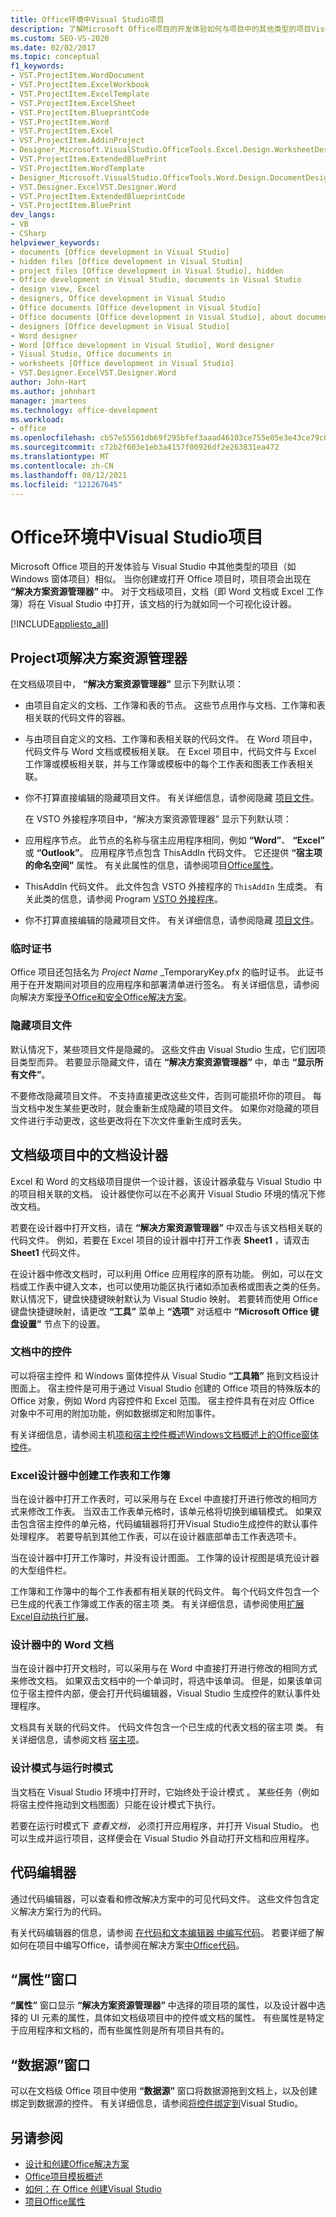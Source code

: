 ```yaml
---
title: Office环境中Visual Studio项目
description: 了解Microsoft Office项目的开发体验如何与项目中的其他类型的项目Visual Studio类似，例如 Windows Forms 项目。
ms.custom: SEO-VS-2020
ms.date: 02/02/2017
ms.topic: conceptual
f1_keywords:
- VST.ProjectItem.WordDocument
- VST.ProjectItem.ExcelWorkbook
- VST.ProjectItem.ExcelTemplate
- VST.ProjectItem.ExcelSheet
- VST.ProjectItem.BlueprintCode
- VST.ProjectItem.Word
- VST.ProjectItem.Excel
- VST.ProjectItem.AddinProject
- Designer_Microsoft.VisualStudio.OfficeTools.Excel.Design.WorksheetDesigner
- VST.ProjectItem.ExtendedBluePrint
- VST.ProjectItem.WordTemplate
- Designer_Microsoft.VisualStudio.OfficeTools.Word.Design.DocumentDesigner
- VST.Designer.ExcelVST.Designer.Word
- VST.ProjectItem.ExtendedBlueprintCode
- VST.ProjectItem.BluePrint
dev_langs:
- VB
- CSharp
helpviewer_keywords:
- documents [Office development in Visual Studio]
- hidden files [Office development in Visual Studio]
- project files [Office development in Visual Studio], hidden
- Office development in Visual Studio, documents in Visual Studio
- design view, Excel
- designers, Office development in Visual Studio
- Office documents [Office development in Visual Studio]
- Office documents [Office development in Visual Studio], about documents in Visual Studio
- designers [Office development in Visual Studio]
- Word designer
- Word [Office development in Visual Studio], Word designer
- Visual Studio, Office documents in
- worksheets [Office development in Visual Studio]
- VST.Designer.ExcelVST.Designer.Word
author: John-Hart
ms.author: johnhart
manager: jmartens
ms.technology: office-development
ms.workload:
- office
ms.openlocfilehash: cb57e55561db69f295bfef3aaad46103ce755e05e3e43ce79c6e5345f124aa52
ms.sourcegitcommit: c72b2f603e1eb3a4157f00926df2e263831ea472
ms.translationtype: MT
ms.contentlocale: zh-CN
ms.lasthandoff: 08/12/2021
ms.locfileid: "121267645"
---
```

# <a name="office-projects-in-the-visual-studio-environment"></a>Office环境中Visual Studio项目
  Microsoft Office 项目的开发体验与 Visual Studio 中其他类型的项目（如 Windows 窗体项目）相似。 当你创建或打开 Office 项目时，项目项会出现在 **“解决方案资源管理器”** 中。 对于文档级项目，文档（即 Word 文档或 Excel 工作簿）将在 Visual Studio 中打开，该文档的行为就如同一个可视化设计器。

 [!INCLUDE[appliesto_all](../vsto/includes/appliesto-all-md.md)]

## <a name="project-items-in-solution-explorer"></a>Project项解决方案资源管理器
 在文档级项目中， **“解决方案资源管理器”** 显示下列默认项：

- 由项目自定义的文档、工作簿和表的节点。 这些节点用作与文档、工作簿和表相关联的代码文件的容器。

- 与由项目自定义的文档、工作簿和表相关联的代码文件。 在 Word 项目中，代码文件与 Word 文档或模板相关联。 在 Excel 项目中，代码文件与 Excel 工作簿或模板相关联，并与工作簿或模板中的每个工作表和图表工作表相关联。

- 你不打算直接编辑的隐藏项目文件。 有关详细信息，请参阅隐藏 [项目文件](#hiddenfiles)。

  在 VSTO 外接程序项目中，“解决方案资源管理器”  显示下列默认项：

- 应用程序节点。 此节点的名称与宿主应用程序相同，例如 **“Word”**、 **“Excel”** 或 **“Outlook”**。 应用程序节点包含 ThisAddIn 代码文件。 它还提供 **“宿主项的命名空间”** 属性。 有关此属性的信息，请参阅项目[Office属性](../vsto/properties-in-office-projects.md)。

- ThisAddIn 代码文件。 此文件包含 VSTO 外接程序的 `ThisAddIn` 生成类。 有关此类的信息，请参阅 Program [VSTO 外接程序](../vsto/programming-vsto-add-ins.md)。

- 你不打算直接编辑的隐藏项目文件。 有关详细信息，请参阅隐藏 [项目文件](#hiddenfiles)。

### <a name="temporary-certificates"></a>临时证书
 Office 项目还包括名为 *Project Name* _TemporaryKey.pfx 的临时证书。 此证书用于在开发期间对项目的应用程序和部署清单进行签名。 有关详细信息，请参阅向解决方案[授予Office和安全](../vsto/granting-trust-to-office-solutions.md)[Office解决方案](../vsto/securing-office-solutions.md)。

### <a name="hidden-project-files"></a><a name="hiddenfiles"></a> 隐藏项目文件
 默认情况下，某些项目文件是隐藏的。 这些文件由 Visual Studio 生成，它们因项目类型而异。 若要显示隐藏文件，请在 **“解决方案资源管理器”** 中，单击 **“显示所有文件”**。

 不要修改隐藏项目文件。 不支持直接更改这些文件，否则可能损坏你的项目。 每当文档中发生某些更改时，就会重新生成隐藏的项目文件。 如果你对隐藏的项目文件进行手动更改，这些更改将在下次文件重新生成时丢失。

## <a name="document-designer-in-document-level-projects"></a>文档级项目中的文档设计器
 Excel 和 Word 的文档级项目提供一个设计器，该设计器承载与 Visual Studio 中的项目相关联的文档。 设计器使你可以在不必离开 Visual Studio 环境的情况下修改文档。

 若要在设计器中打开文档，请在 **“解决方案资源管理器”** 中双击与该文档相关联的代码文件。 例如，若要在 Excel 项目的设计器中打开工作表 **Sheet1** ，请双击 **Sheet1** 代码文件。

 在设计器中修改文档时，可以利用 Office 应用程序的原有功能。 例如，可以在文档或工作表中键入文本，也可以使用功能区执行诸如添加表格或图表之类的任务。 默认情况下，键盘快捷键映射默认为 Visual Studio 映射。 若要转而使用 Office 键盘快捷键映射，请更改 **“工具”** 菜单上 **“选项”** 对话框中 **“Microsoft Office 键盘设置”** 节点下的设置。

### <a name="controls-on-documents"></a>文档中的控件
 可以将宿主控件  和 Windows 窗体控件从 Visual Studio **“工具箱”** 拖到文档设计图面上。 宿主控件是可用于通过 Visual Studio 创建的 Office 项目的特殊版本的 Office 对象，例如 Word 内容控件和 Excel 范围。 宿主控件具有在对应 Office 对象中不可用的附加功能，例如数据绑定和附加事件。

 有关详细信息，请参阅主机[项和宿主控件概述Windows](../vsto/host-items-and-host-controls-overview.md)[文档概述上的Office窗体控件](../vsto/windows-forms-controls-on-office-documents-overview.md)。

### <a name="excel-worksheets-and-workbooks-in-the-designer"></a>Excel设计器中创建工作表和工作簿
 当在设计器中打开工作表时，可以采用与在 Excel 中直接打开进行修改的相同方式来修改工作表。 当双击工作表单元格时，该单元格将切换到编辑模式。 如果双击包含宿主控件的单元格，代码编辑器将打开Visual Studio生成控件的默认事件处理程序。 若要导航到其他工作表，可以在设计器底部单击工作表选项卡。

 当在设计器中打开工作簿时，并没有设计图面。 工作簿的设计视图是填充设计器的大型组件栏。

 工作簿和工作簿中的每个工作表都有相关联的代码文件。 每个代码文件包含一个已生成的代表工作簿或工作表的宿主项  类。 有关详细信息，请参阅使用[扩展Excel自动执行扩展](../vsto/automating-excel-by-using-extended-objects.md)。

### <a name="word-documents-in-the-designer"></a>设计器中的 Word 文档
 当在设计器中打开文档时，可以采用与在 Word 中直接打开进行修改的相同方式来修改文档。 如果双击文档中的一个单词时，将选中该单词。 但是，如果该单词位于宿主控件内部，便会打开代码编辑器，Visual Studio 生成控件的默认事件处理程序。

 文档具有关联的代码文件。 代码文件包含一个已生成的代表文档的宿主项  类。 有关详细信息，请参阅文档 [宿主项](../vsto/document-host-item.md)。

### <a name="design-mode-vs-runtime-mode"></a>设计模式与运行时模式
 当文档在 Visual Studio 环境中打开时，它始终处于设计模式 。 某些任务（例如将宿主控件拖动到文档图面）只能在设计模式下执行。

 若要在运行时模式下 *查看文档，* 必须打开应用程序，并打开 Visual Studio。 也可以生成并运行项目，这样便会在 Visual Studio 外自动打开文档和应用程序。

## <a name="code-editor"></a>代码编辑器
 通过代码编辑器，可以查看和修改解决方案中的可见代码文件。 这些文件包含定义解决方案行为的代码。

 有关代码编辑器的信息，请参阅 [在代码和文本编辑器 中编写代码](../ide/writing-code-in-the-code-and-text-editor.md)。 若要详细了解如何在项目中编写Office，请参阅在解决方案[中Office代码](../vsto/writing-code-in-office-solutions.md)。

## <a name="properties-window"></a>“属性”窗口
 **“属性”** 窗口显示 **“解决方案资源管理器”** 中选择的项目项的属性，以及设计器中选择的 UI 元素的属性，具体如文档级项目中的控件或文档的属性。 有些属性是特定于应用程序和文档的，而有些属性则是所有项目共有的。

## <a name="data-sources-window"></a>“数据源”窗口
 可以在文档级 Office 项目中使用 **“数据源”** 窗口将数据源拖到文档上，以及创建绑定到数据源的控件。 有关详细信息，请参阅[将控件绑定到](../data-tools/bind-controls-to-data-in-visual-studio.md)Visual Studio。

## <a name="see-also"></a>另请参阅

- [设计和创建Office解决方案](../vsto/designing-and-creating-office-solutions.md)
- [Office项目模板概述](../vsto/office-project-templates-overview.md)
- [如何：在 Office 创建Visual Studio](../vsto/how-to-create-office-projects-in-visual-studio.md)
- [项目Office属性](../vsto/properties-in-office-projects.md)
